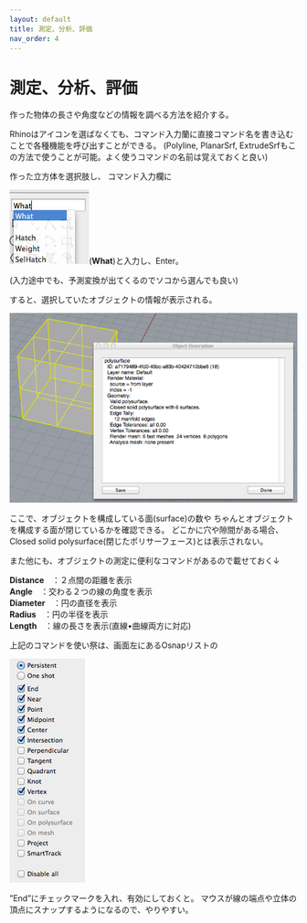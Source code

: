 ```yaml
---
layout: default
title: 測定、分析、評価
nav_order: 4
---
```


# 測定、分析、評価

作った物体の長さや角度などの情報を調べる方法を紹介する。


Rhinoはアイコンを選ばなくても、コマンド入力蘭に直接コマンド名を書き込むことで各種機能を呼び出すことができる。
(Polyline, PlanarSrf, ExtrudeSrfもこの方法で使うことが可能。よく使うコマンドの名前は覚えておくと良い)

作った立方体を選択肢し、
コマンド入力欄に

<img src="./images/スクリーンショット 2016-05-11 20.00.36.png" alt="hi" class="inline"/>(**What**)と入力し、Enter。

(入力途中でも、予測変換が出てくるのでソコから選んでも良い)

すると、選択していたオブジェクトの情報が表示される。


<img src="./images/スクリーンショット 2016-05-11 20.00.59.png" alt="hi" class="inline"/>

ここで、オブジェクトを構成している面(surface)の数や
ちゃんとオブジェクトを構成する面が閉じているかを確認できる。
どこかに穴や隙間がある場合、Closed solid polysurface(閉じたポリサーフェース)とは表示されない。



また他にも、オブジェクトの測定に便利なコマンドがあるので載せておく↓

**Distance**　：２点間の距離を表示<br>
**Angle**　：交わる２つの線の角度を表示<br>
**Diameter**　：円の直径を表示<br>
**Radius**　：円の半径を表示<br>
**Length**　：線の長さを表示(直線•曲線両方に対応)<br>

上記のコマンドを使い祭は、画面左にあるOsnapリストの

<img src="./images/スクリーンショット 2016-05-11 19.19.39.png" alt="hi" class="inline"/>

”End”にチェックマークを入れ、有効にしておくと。
マウスが線の端点や立体の頂点にスナップするようになるので、やりやすい。

